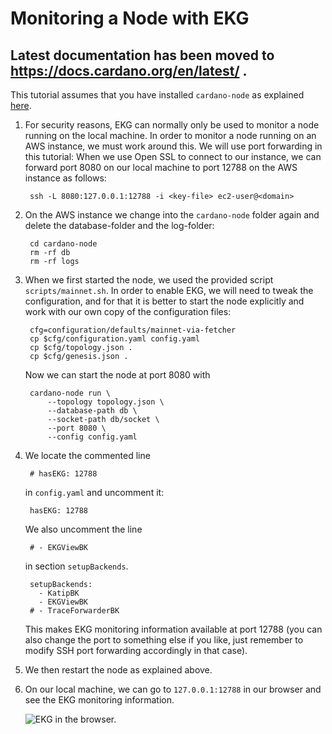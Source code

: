 # Monitoring a Node with EKG

## Latest documentation has been moved to https://docs.cardano.org/en/latest/ .

This tutorial assumes that you have installed `cardano-node` as explained [here](000_install.md).

1. For security reasons, EKG can normally only be used to monitor a node
   running on the local machine.
   In order to monitor a node running on an AWS instance, we must work around this.
   We will use port forwarding in this tutorial: When we use Open SSL to connect to our instance,
   we can forward port 8080 on our local machine to port 12788 on the AWS instance as follows:

        ssh -L 8080:127.0.0.1:12788 -i <key-file> ec2-user@<domain>

2. On the AWS instance we change into the `cardano-node` folder again and delete the database-folder and the log-folder:


        cd cardano-node
        rm -rf db
        rm -rf logs

3. When we first started the node, we used the provided script `scripts/mainnet.sh`.
   In order to enable EKG, we will need to tweak the configuration,
   and for that it is better
   to start the node explicitly and work with our own copy of the configuration files:

        cfg=configuration/defaults/mainnet-via-fetcher
        cp $cfg/configuration.yaml config.yaml
        cp $cfg/topology.json .
        cp $cfg/genesis.json .

   Now we can start the node at port 8080 with

        cardano-node run \
            --topology topology.json \
            --database-path db \
            --socket-path db/socket \
            --port 8080 \
            --config config.yaml

4. We locate the commented line

        # hasEKG: 12788

   in `config.yaml` and uncomment it:

        hasEKG: 12788

   We also uncomment the line

        # - EKGViewBK

   in section `setupBackends`.

        setupBackends:
          - KatipBK
          - EKGViewBK
        # - TraceForwarderBK

   This makes EKG monitoring information available at port 12788
   (you can also change the port to something else if you like, just remember to modify SSH port forwarding accordingly
   in that case).

5. We then restart the node as explained above.

6. On our local machine, we can go to `127.0.0.1:12788` in our browser
   and see the EKG monitoring information.

   ![EKG in the browser.](images/ekg.png)

